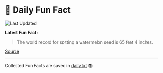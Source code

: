 # 🌟 Daily Fun Fact

![Last Updated](https://img.shields.io/badge/Last_Updated-2025_06_18-blue?style=flat-square)

**Latest Fun Fact:**

> The world record for spitting a watermelon seed is 65 feet 4 inches.

[Source](http://www.djtech.net/humor/useless_facts.htm)

---

Collected Fun Facts are saved in [daily.txt](daily.txt) 📚
